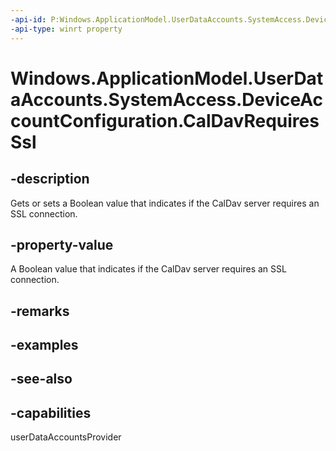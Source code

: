```yaml
---
-api-id: P:Windows.ApplicationModel.UserDataAccounts.SystemAccess.DeviceAccountConfiguration.CalDavRequiresSsl
-api-type: winrt property
---
```


<!-- Property syntax
public bool CalDavRequiresSsl { get;  set; }
-->

# Windows.ApplicationModel.UserDataAccounts.SystemAccess.DeviceAccountConfiguration.CalDavRequiresSsl

## -description
Gets or sets a Boolean value that indicates if the CalDav server requires an SSL connection.

## -property-value
A Boolean value that indicates if the CalDav server requires an SSL connection.

## -remarks

## -examples

## -see-also


## -capabilities
userDataAccountsProvider

